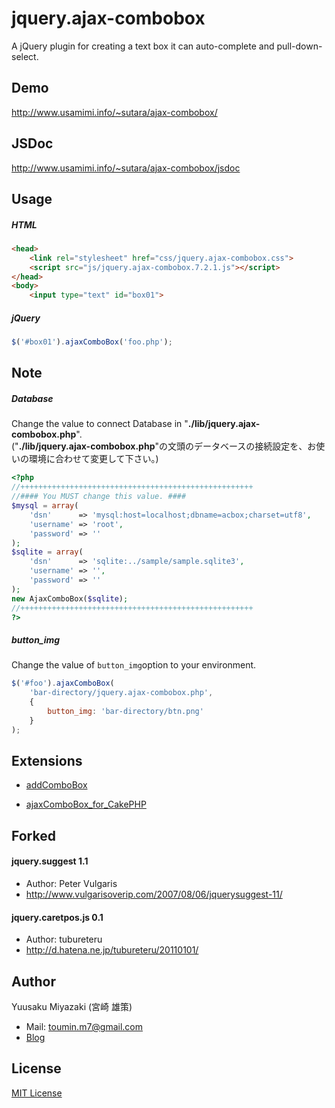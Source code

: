 # jquery.ajax-combobox

A jQuery plugin for creating a text box it can auto-complete and pull-down-select.

## Demo
http://www.usamimi.info/~sutara/ajax-combobox/

## JSDoc
http://www.usamimi.info/~sutara/ajax-combobox/jsdoc


## Usage

##### HTML
``` html
<head>
	<link rel="stylesheet" href="css/jquery.ajax-combobox.css">
	<script src="js/jquery.ajax-combobox.7.2.1.js"></script>
</head>
<body>
	<input type="text" id="box01">
```

##### jQuery
``` javascript
$('#box01').ajaxComboBox('foo.php');
```

## Note
##### Database
Change the value to connect Database in "**./lib/jquery.ajax-combobox.php**".  
("**./lib/jquery.ajax-combobox.php**"の文頭のデータベースの接続設定を、お使いの環境に合わせて変更して下さい。)
``` php
<?php
//++++++++++++++++++++++++++++++++++++++++++++++++++++
//#### You MUST change this value. ####
$mysql = array(
	'dsn'      => 'mysql:host=localhost;dbname=acbox;charset=utf8',
	'username' => 'root',
	'password' => ''
);
$sqlite = array(
	'dsn'      => 'sqlite:../sample/sample.sqlite3',
	'username' => '',
	'password' => ''
);
new AjaxComboBox($sqlite);
//++++++++++++++++++++++++++++++++++++++++++++++++++++
?>
```

##### button_img
Change the value of `button_img`option to your environment.

```javascript
$('#foo').ajaxComboBox(
	'bar-directory/jquery.ajax-combobox.php',
	{
		button_img: 'bar-directory/btn.png'
	}
);
```

## Extensions
+ [addComboBox](http://www.usamimi.info/~sutara/sample/addComboBox/)

+ [ajaxComboBox_for_CakePHP](https://github.com/sutara79/ajaxComboBox_for_CakePHP)


## Forked

#### jquery.suggest 1.1
- Author: Peter Vulgaris
- http://www.vulgarisoverip.com/2007/08/06/jquerysuggest-11/

#### jquery.caretpos.js 0.1
- Author: tubureteru
- http://d.hatena.ne.jp/tubureteru/20110101/

## Author
Yuusaku Miyazaki (宮崎 雄策)

- Mail: toumin.m7@gmail.com
- [Blog](http://d.hatena.ne.jp/sutara_lumpur/20090124/1232781879)

## License
[MIT License](http://www.opensource.org/licenses/mit-license.php)
